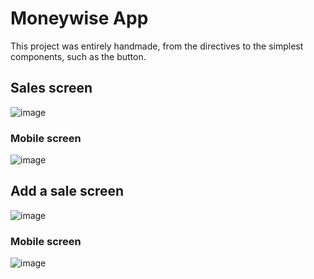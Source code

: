 # Moneywise App

This project was entirely handmade, from the directives to the simplest components, such as the button.

## Sales screen

![image](https://github.com/RicardoArndt/Moneywise_Frontend/assets/26715938/0ae7f8da-6355-475d-8c6b-91dd4410e019)

### Mobile screen

![image](https://github.com/RicardoArndt/Moneywise_Frontend/assets/26715938/3c0c567a-e9de-4289-941f-7a3a21edb340)


## Add a sale screen

![image](https://github.com/RicardoArndt/Moneywise_Frontend/assets/26715938/a1dbe2ee-6c08-460b-94a6-a07593812be1)

### Mobile screen

![image](https://github.com/RicardoArndt/Moneywise_Frontend/assets/26715938/474bf709-36c2-4baf-bedd-376d6dc15f49)
